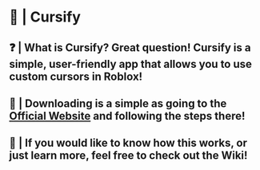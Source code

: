# 👋 | Cursify
## ❓ | What is Cursify? Great question! Cursify is a simple, user-friendly app that allows you to use custom cursors in Roblox!
## 📩 | Downloading is a simple as going to the [Official Website](https://cursify.bluedragon.dev) and following the steps there!
## 📖 | If you would like to know how this works, or just learn more, feel free to check out the Wiki!
